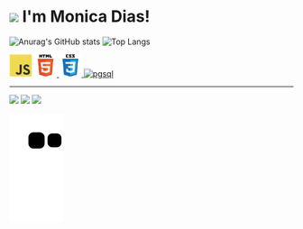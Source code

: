 # <img src="https://c.tenor.com/4P02Cdfd26MAAAAi/baby-yoda-so-cute.gif" width="100px">  I'm Monica Dias!


![Anurag's GitHub stats](https://github-readme-stats.vercel.app/api?username=monicahdias&show_icons=true&theme=highcontrast) ![Top Langs](https://github-readme-stats.vercel.app/api/top-langs/?username=monicahdias&layout=compact&theme=highcontrast)

<div style="display: inline_block">
<a href="https://developer.mozilla.org/en-US/docs/Web/JavaScript" target="_blank"> <img src="https://raw.githubusercontent.com/devicons/devicon/master/icons/javascript/javascript-original.svg" alt="javascript" width="40" height="40"/></a>
<a href="https://www.w3.org/html/" target="_blank"> <img src="https://raw.githubusercontent.com/devicons/devicon/master/icons/html5/html5-original-wordmark.svg" alt="html5" width="40" height="40"/> </a> 
<a href="https://www.w3schools.com/css/" target="_blank"> <img src="https://raw.githubusercontent.com/devicons/devicon/master/icons/css3/css3-original-wordmark.svg" alt="css3" width="40" height="40"/> </a>
<a href="https://www.postgresql.org/" target="_blank"> <img src="https://upload.wikimedia.org/wikipedia/commons/2/29/Postgresql_elephant.svg" alt="pgsql" width="40" height="40"/> </a>
</div>

<hr>

[<img src = "https://img.shields.io/badge/instagram-%23E4405F.svg?&style=for-the-badge&logo=instagram&logoColor=white">](https://www.instagram.com/monica.h.dias/) [<img src="https://img.shields.io/badge/linkedin-%230077B5.svg?&style=for-the-badge&logo=linkedin&logoColor=white" />](https://www.linkedin.com/in/monicashdias/) [<img src="https://img.shields.io/badge/-gmail-2EC866?style=for-the-badge&logo=gmail&logoColor=white" />](mailto:msumiedias@gmail.com)

![snake gif](https://github.com/monicahdias/monicahdias/blob/output/github-contribution-grid-snake.svg)
